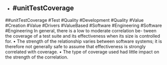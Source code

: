 - ## #unitTestCoverage
##unitTestCoverage #Test #Quality #Development #Quality #Value #Creation #Value #Drivers #ValueBased #Software #Engineering #Software #Engineering 
In general, there is a low to moderate correlation be- tween the coverage of a test suite and its effectiveness when its size is controlled for. • The strength of the relationship varies between software systems; it is therefore not generally safe to assume that effectiveness is strongly correlated with coverage. • The type of coverage used had little impact on the strength of the correlation.

